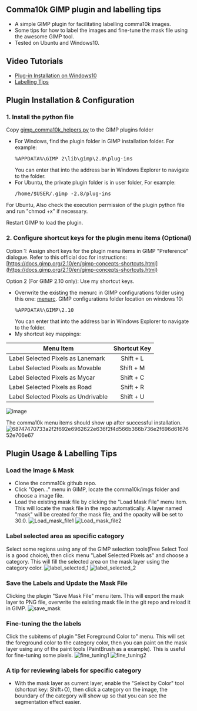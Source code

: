 ## Comma10k GIMP plugin and labelling tips
 - A simple GIMP plugin for facilitating labelling comma10k images.
 - Some tips for how to label the images and fine-tune the mask file using the awesome GIMP tool.
 - Tested on Ubuntu and Windows10.

## Video Tutorials
 - [Plug-in Installation on Windows10](https://www.youtube.com/watch?v=IDqH5xsi9kM&feature=youtu.be)
 - [Labelling Tips](https://youtu.be/aiy2m-ic7ME)

## Plugin Installation & Configuration
### 1. Install the python file
Copy [gimp_comma10k_helpers.py](https://github.com/nanamiwang/comma10k/blob/gimp_plugin/gimp_plugin/gimp_comma10k_helpers.py) to the GIMP plugins folder

 - For Windows, find the plugin folder in GIMP installation folder. For example: <pre>%APPDATA%\GIMP 2\lib\gimp\2.0\plug-ins</pre> You can enter that into the address bar in Windows Explorer to navigate to the folder.
 - For Ubuntu, the private plugin folder is in user folder, For example: 
     <pre>/home/$USER/.gimp_-2.8/plug-ins</pre>

For Ubuntu, Also check the execution permission of the plugin python file and run "chmod +x" if necessary.

Restart GIMP to load the plugin.
### 2. Configure shortcut keys for the plugin menu items (Optional)

Option 1: Assign short keys for the plugin menu items in GIMP "Preference" dialogue. Refer to this official doc for instructions: [https://docs.gimp.org/2.10/en/gimp-concepts-shortcuts.html](https://docs.gimp.org/2.10/en/gimp-concepts-shortcuts.html)

Option 2 (For GIMP 2.10 only): Use my shortcut keys.
 - Overwrite the existing the menurc in GIMP configurations folder using this one: [menurc](https://github.com/nanamiwang/comma10k/blob/gimp_plugin/gimp_plugin/menurc). GIMP configurations folder location on windows 10: <pre>%APPDATA%\GIMP\2.10</pre> You can enter that into the address bar in Windows Explorer to navigate to the folder.
 - My shortcut key mappings:

| Menu Item                         | Shortcut Key   |
| --------------------------------- |:--------------:|
| Label Selected Pixels as Lanemark | Shift + L      |
| Label Selected Pixels as Movable | Shift + M      |
| Label Selected Pixels as Mycar | Shift + C      |
| Label Selected Pixels as Road | Shift + R      |
| Label Selected Pixels as Undrivable | Shift + U      |
![image](https://user-images.githubusercontent.com/3113052/76309512-deacaa00-6307-11ea-9153-18d8506894cc.png)

The comma10k menu items should show up after successful installation.
![68747470733a2f2f692e6962622e636f2f4d566b366b736e2f696d6167652e706e67](https://user-images.githubusercontent.com/3113052/76161584-bbe78d80-616f-11ea-97d3-a5875df8b11a.png)

## Plugin Usage & Labelling Tips
### Load the Image & Mask
- Clone the comma10k github repo.
- Click "Open..." menu in GIMP, locate the comma10k/imgs folder and choose a image file.
- Load the existing mask file by clicking the "Load Mask File" menu item. This will locate the mask file in the repo automatically. A layer named "mask" will be created for the mask file, and the opacity will be set to 30.0.
![Load_mask_file1](https://user-images.githubusercontent.com/3113052/76161632-2a2c5000-6170-11ea-879a-550d91bef3db.png)
![Load_mask_file2](https://user-images.githubusercontent.com/3113052/76161668-78d9ea00-6170-11ea-9212-42058c3ac6c5.png)

### Label selected area as specific category
Select some regions using any of the GIMP selection tools(Free Select Tool is a good choice), then click menu "Label Selected Pixels as" and choose a category. This will fill the selected area on the mask layer using the category color.
![label_selected_1](https://user-images.githubusercontent.com/3113052/76161727-fdc50380-6170-11ea-9060-64d66a41b926.png)
![label_selected_2](https://user-images.githubusercontent.com/3113052/76161747-3a90fa80-6171-11ea-8be2-dfd8c1a760c8.png)

### Save the Labels and Update the Mask File
Clicking the plugin "Save Mask File" menu item. This will export the mask layer to PNG file, overwrite the existing mask file in the git repo and reload it in GIMP.
![save_mask](https://user-images.githubusercontent.com/3113052/76161785-89d72b00-6171-11ea-93d4-e0b360a73e65.png)


### Fine-tuning the the labels
Click the subitems of plugin "Set Foreground Color to" menu. This will set the foreground color to the category color, then you can paint on the mask layer using any of the paint tools (PaintBrush as a example). This is useful for fine-tuning some pixels.
![fine_tuning1](https://user-images.githubusercontent.com/3113052/76161821-f3efd000-6171-11ea-97cf-452d85d6954f.png)
![fine_tuning2](https://user-images.githubusercontent.com/3113052/76161858-4a5d0e80-6172-11ea-8432-2418bb1a9145.png)


### A tip for reviewing labels for specific category
 - With the mask layer as current layer, enable the "Select by Color" tool (shortcut key: Shift+O), then click a category on the image, the boundary of the category will show up so that you can see the segmentation effect easier.

